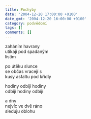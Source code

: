 ```yaml
---
title: Pochyby
date: '2004-12-20 17:00:00 +0100'
date_gmt: '2004-12-20 16:00:00 +0100'
category: podvědomí
tags: []
comments: []
---
```


<p>zaháním havrany<br>utíkají pod spadaným<br>listím</p>
<p>po útěku slunce<br>se občas vracejí s<br>kusy asfaltu pod křídly</p>
<p>hodiny odbíjí hodiny<br>odbíjí hodiny odbíjí</p>
<p>a dny<br>nejvíc ve dvě ráno<br>sleduju oblohu</p>
